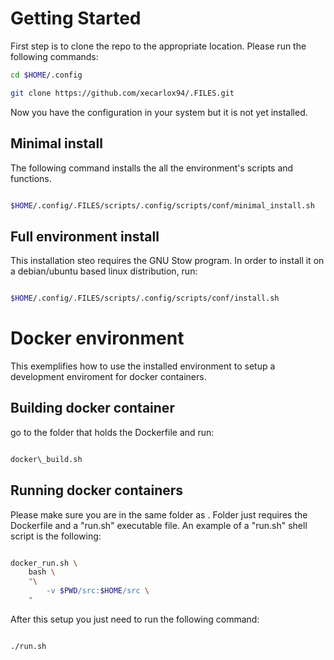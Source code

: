 

# Getting Started



First step is to clone the repo to the appropriate location. Please run the following commands:

```bash
cd $HOME/.config

git clone https://github.com/xecarlox94/.FILES.git
```

Now you have the configuration in your system but it is not yet installed.



## Minimal install


The following command installs the all the environment's scripts and functions.

```bash

$HOME/.config/.FILES/scripts/.config/scripts/conf/minimal_install.sh

```
## Full environment install


This installation steo requires the GNU Stow program. In order to install it on a debian/ubuntu based linux distribution, run:

```bash

$HOME/.config/.FILES/scripts/.config/scripts/conf/install.sh

```

# Docker environment


This exemplifies how to use the installed environment to setup a development enviroment for docker containers.


## Building docker container


go to the folder that holds the Dockerfile and run:

```bash

docker\_build.sh

```


## Running docker containers


Please make sure you are in the same folder as . Folder just requires the Dockerfile and a "run.sh" executable file. An example of a "run.sh" shell script is the following:

```bash

docker_run.sh \
    bash \
    "\
        -v $PWD/src:$HOME/src \
    "
```

After this setup you just need to run the following command:

```bash

./run.sh

```
